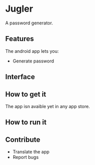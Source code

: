 # Jugler

A password generator.

## Features
The android app lets you:
- Generate password

## Interface

## How to get it
The app isn avaible yet in any app store.

## How to run it

## Contribute
- Translate the app
- Report bugs
